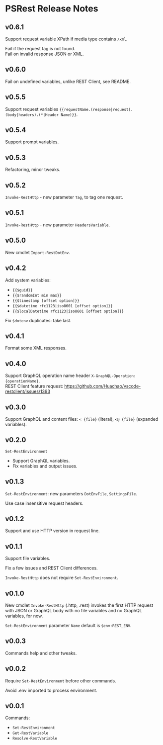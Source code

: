 # PSRest Release Notes

## v0.6.1

Support request variable XPath if media type contains `/xml`.

Fail if the request tag is not found.\
Fail on invalid response JSON or XML.

## v0.6.0

Fail on undefined variables, unlike REST Client, see README.

## v0.5.5

Support request variables `{{requestName.(response|request).(body|headers).(*|Header Name)}}`.

## v0.5.4

Support prompt variables.

## v0.5.3

Refactoring, minor tweaks.

## v0.5.2

`Invoke-RestHttp` - new parameter `Tag`, to tag one request.

## v0.5.1

`Invoke-RestHttp` - new parameter `HeadersVariable`.

## v0.5.0

New cmdlet `Import-RestDotEnv`.

## v0.4.2

Add system variables:
- `{{$guid}}`
- `{{$randomInt min max}}`
- `{{$timestamp [offset option]}}`
- `{{$datetime rfc1123|iso8601 [offset option]}}`
- `{{$localDatetime rfc1123|iso8601 [offset option]}}`

Fix `$dotenv` duplicates: take last.

## v0.4.1

Format some XML responses.

## v0.4.0

Support GraphQL operation name header `X-GraphQL-Operation: {operationName}`.\
REST Client feature request: https://github.com/Huachao/vscode-restclient/issues/1393

## v0.3.0

Support GraphQL and content files: `< {file}` (literal), `<@ {file}` (expanded variables).

## v0.2.0

`Set-RestEnvironment`
- Support GraphQL variables.
- Fix variables and output issues.

## v0.1.3

`Set-RestEnvironment`: new parameters `DotEnvFile`, `SettingsFile`.

Use case insensitive request headers.

## v0.1.2

Support and use HTTP version in request line.

## v0.1.1

Support file variables.

Fix a few issues and REST Client differences.

`Invoke-RestHttp` does not require `Set-RestEnvironment`.

## v0.1.0

New cmdlet `Invoke-RestHttp` (.http, .rest) invokes the first HTTP request with
JSON or GraphQL body with no file variables and no GraphQL variables, for now.

`Set-RestEnvironment` parameter `Name` default is `$env:REST_ENV`.

## v0.0.3

Commands help and other tweaks.

## v0.0.2

Require `Set-RestEnvironment` before other commands.

Avoid .env imported to process environment.

## v0.0.1

Commands:

- `Set-RestEnvironment`
- `Get-RestVariable`
- `Resolve-RestVariable`
